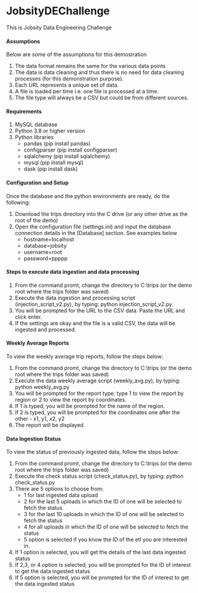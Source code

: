 # JobsityDEChallenge
This is Jobsity Data Engineering Challenge
#### Assumptions
Below are some of the assumptions for this demostration

  1.	The data format remains the same for the various data points
  2. 	The data is data cleaning and thus there is no need for data cleaning processes (for this demonstration purpose).
  3.	Each URL represents a unique set of data.
  4.	A file is loaded per time i.e. one file is processed at a time.
  5.	The file type will always be a CSV but could be from different sources. 


#### Requirements
  1. MySQL database
  2. Python 3.8 or higher version
  3. Python libraries
      - pandas (pip install pandas)
      - configparser (pip install configparser)
      - sqlalchemy (pip install sqlalchemy)
      - mysql (pip install mysql)
      - dask (pip install dask)


#### Configuration and Setup
Once the database and the python environments are ready, do the following:
1. Download the trips directory into the C drive (or any other drive as the root of the demo)
2. Open the configuration file (settings.ini) and input the database connection details in the [Database] section. See examples below
      - hostname=localhost 
      - database=jobsity
      - username=root
      - password=ppppp

#### Steps to execute data ingestion and data processing
  1. From the command promt, change the directory to C:\trips (or the demo root where the trips folder was saved)
  2. Execute the data ingestion and processing script (injection_script_v2.py), by typing: python injection_script_v2.py
  3. You will be prompted for the URL to the CSV data. Paste the URL and click enter.
  4. If the settings are okay and the file is a valid CSV, the data will be ingested and processed.
  

#### Weekly Average Reports
To view the weekly average trip reports, follow the steps below:
1. From the command promt, change the directory to C:\trips (or the demo root where the trips folder was saved)
2. Execute the data weekly average script (weekly_avg.py), by typing: python weekly_avg.py
3. You will be prompted for the report type; type 1 to view the report by region or 2 to view the report by coordinates.
4. If 1 is typed, you will be prompted for the name of the region.
5. If 2 is typed, you will be prompted for the coordinates one after the other - x1, y1, x2, y2
6. The report will be displayed.

#### Data Ingestion Status
To view the status of previously ingested data, follow the steps below:
  1. From the command promt, change the directory to C:\trips (or the demo root where the trips folder was saved)
  2. Execute the check status script (check_status.py), by typing: python check_status.py
  3. There are 5 options to choose from:
      -  1 for last ingested data upload
      -  2 for the last 5 uploads in which the ID of one will be selected to fetch the status
      -  3 for the last 10 uploads in which the ID of one will be selected to fetch the status
      -  4 for all uploads in which the ID of one will be selected to fetch the status
      -  5 option is selected if you know the ID of the etl you are interested in.
  4. If 1 option is selected, you will get the details of the last data ingested status
  5. If 2,3, or 4 option is selected, you will be prompted for the ID of interest to get the data ingested status
  6. If 5 option is selected, you will be prompted for the ID of interest to get the data ingested status
      
